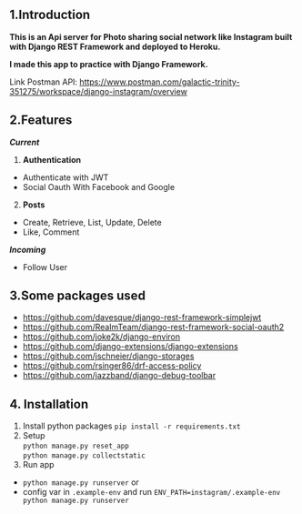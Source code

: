 ## 1.Introduction
**This is an Api server for Photo sharing social network like Instagram built with Django REST Framework and deployed to Heroku.** 

**I made this app to practice with Django Framework.**

Link Postman API: https://www.postman.com/galactic-trinity-351275/workspace/django-instagram/overview

## 2.Features
***Current***  
1. **Authentication**
- Authenticate with JWT 
- Social Oauth With Facebook and Google
2. **Posts**  
- Create, Retrieve, List, Update, Delete
- Like, Comment

***Incoming***
- Follow User

## 3.Some packages used
- https://github.com/davesque/django-rest-framework-simplejwt
- https://github.com/RealmTeam/django-rest-framework-social-oauth2
- https://github.com/joke2k/django-environ
- https://github.com/django-extensions/django-extensions
- https://github.com/jschneier/django-storages
- https://github.com/rsinger86/drf-access-policy
- https://github.com/jazzband/django-debug-toolbar

## 4. Installation
1. Install python packages 
  `pip install -r requirements.txt`
2. Setup  
    `python manage.py reset_app`  
   `python manage.py collectstatic`
3. Run app  
- `python manage.py runserver` or  
- config var in `.example-env` and run
   `ENV_PATH=instagram/.example-env python manage.py runserver`

